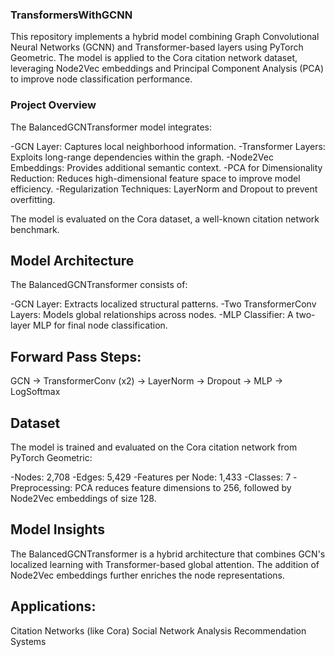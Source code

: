 ### TransformersWithGCNN
This repository implements a hybrid model combining Graph Convolutional Neural Networks (GCNN) and Transformer-based layers using PyTorch Geometric. The model is applied to the Cora citation network dataset, leveraging Node2Vec embeddings and Principal Component Analysis (PCA) to improve node classification performance.

### Project Overview
The BalancedGCNTransformer model integrates:

-GCN Layer: Captures local neighborhood information.
-Transformer Layers: Exploits long-range dependencies within the graph.
-Node2Vec Embeddings: Provides additional semantic context.
-PCA for Dimensionality Reduction: Reduces high-dimensional feature space to improve model efficiency.
-Regularization Techniques: LayerNorm and Dropout to prevent overfitting.

The model is evaluated on the Cora dataset, a well-known citation network benchmark.

## Model Architecture

The BalancedGCNTransformer consists of:

-GCN Layer: Extracts localized structural patterns.
-Two TransformerConv Layers: Models global relationships across nodes.
-MLP Classifier: A two-layer MLP for final node classification.

## Forward Pass Steps:

GCN → TransformerConv (x2) → LayerNorm → Dropout → MLP → LogSoftmax


## Dataset
The model is trained and evaluated on the Cora citation network from PyTorch Geometric:

-Nodes: 2,708
-Edges: 5,429
-Features per Node: 1,433
-Classes: 7
-Preprocessing: PCA reduces feature dimensions to 256, followed by Node2Vec embeddings of size 128.


## Model Insights
The BalancedGCNTransformer is a hybrid architecture that combines GCN's localized learning with Transformer-based global attention. The addition of Node2Vec embeddings further enriches the node representations.

## Applications:

Citation Networks (like Cora)
Social Network Analysis
Recommendation Systems
